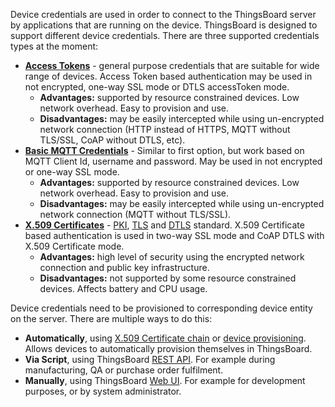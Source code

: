 
Device credentials are used in order to connect to the ThingsBoard server by applications that are running on the device.
ThingsBoard is designed to support different device credentials. There are three supported credentials types at the moment:

 - [**Access Tokens**](/docs/{{docsPrefix}}user-guide/access-token/) - general purpose credentials that are suitable for wide range of devices. 
 Access Token based authentication may be used in not encrypted, one-way SSL mode or DTLS accessToken mode.
   - **Advantages:** supported by resource constrained devices. Low network overhead. Easy to provision and use.
   - **Disadvantages:** may be easily intercepted while using un-encrypted network connection (HTTP instead of HTTPS, MQTT without TLS/SSL, CoAP without DTLS, etc).
 - [**Basic MQTT Credentials**](/docs/{{docsPrefix}}user-guide/basic-mqtt/) - Similar to first option, but work based on MQTT Client Id, username and password. May be used in not encrypted or one-way SSL mode.
   - **Advantages:** supported by resource constrained devices. Low network overhead. Easy to provision and use.
   - **Disadvantages:** may be easily intercepted while using un-encrypted network connection (MQTT without TLS/SSL).   
 - [**X.509 Certificates**](/docs/{{docsPrefix}}user-guide/certificates/) - [PKI](https://en.wikipedia.org/wiki/Public_key_infrastructure), [TLS](https://en.wikipedia.org/wiki/Transport_Layer_Security) and [DTLS](https://en.wikipedia.org/wiki/Datagram_Transport_Layer_Security) standard. 
 X.509 Certificate based authentication is used in two-way SSL mode and CoAP DTLS with X.509 Certificate mode.
   - **Advantages:** high level of security using the encrypted network connection and public key infrastructure.
   - **Disadvantages:** not supported by some resource constrained devices. Affects battery and CPU usage.

Device credentials need to be provisioned to corresponding device entity on the server. There are multiple ways to do this:

 - **Automatically**, using [X.509 Certificate chain](/docs/user-guide/certificates/) or [device provisioning](/docs/{{docsPrefix}}user-guide/device-provisioning/). Allows devices to automatically provision themselves in ThingsBoard.
 - **Via Script**, using ThingsBoard [REST API](/docs/{{docsPrefix}}reference/rest-api/). For example during manufacturing, QA or purchase order fulfilment.
 - **Manually**, using ThingsBoard [Web UI](/docs/{{docsPrefix}}user-guide/ui/devices/#manage-device-credentials). For example for development purposes, or by system administrator.


